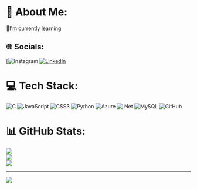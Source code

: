 # 💫 About Me:
🌱I'm currently learning 


## 🌐 Socials:
[![Instagram](https://www.instagram.com/shreyas__51/?__pwa=1#) [![LinkedIn](https://img.shields.io/badge/LinkedIn-%230077B5.svg?logo=linkedin&logoColor=white)](https://linkedin.com/in/https://www.linkedin.com/in/shreyas-kv-0453b7321?utm_source=share&utm_campaign=share_via&utm_content=profile&utm_medium=android_app) 

# 💻 Tech Stack:
![C](https://img.shields.io/badge/c-%2300599C.svg?style=flat-square&logo=c&logoColor=white) ![JavaScript](https://img.shields.io/badge/javascript-%23323330.svg?style=flat-square&logo=javascript&logoColor=%23F7DF1E) ![CSS3](https://img.shields.io/badge/css3-%231572B6.svg?style=flat-square&logo=css3&logoColor=white) ![Python](https://img.shields.io/badge/python-3670A0?style=flat-square&logo=python&logoColor=ffdd54) ![Azure](https://img.shields.io/badge/azure-%230072C6.svg?style=flat-square&logo=microsoftazure&logoColor=white) ![.Net](https://img.shields.io/badge/.NET-5C2D91?style=flat-square&logo=.net&logoColor=white) ![MySQL](https://img.shields.io/badge/mysql-4479A1.svg?style=flat-square&logo=mysql&logoColor=white) ![GitHub](https://img.shields.io/badge/github-%23121011.svg?style=flat-square&logo=github&logoColor=white)
# 📊 GitHub Stats:
![](https://github-readme-stats.vercel.app/api?username=shreyas263&theme=dark&hide_border=false&include_all_commits=true&count_private=true)<br/>
![](https://github-readme-streak-stats.herokuapp.com/?user=shreyas263&theme=dark&hide_border=false)<br/>
![](https://github-readme-stats.vercel.app/api/top-langs/?username=shreyas263&theme=dark&hide_border=false&include_all_commits=true&count_private=true&layout=compact)

---
[![](https://visitcount.itsvg.in/api?id=shreyas263&icon=0&color=1)](https://visitcount.itsvg.in)

<!-- Proudly created with GPRM ( https://gprm.itsvg.in ) -->
